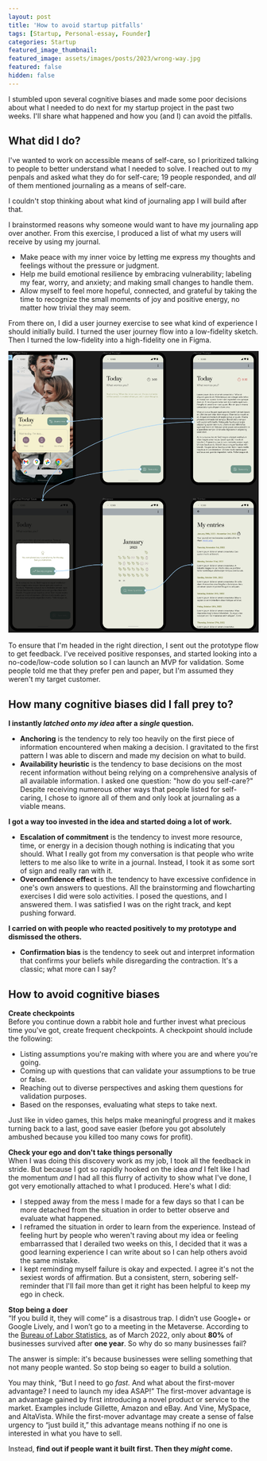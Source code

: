 ```yaml
---
layout: post
title: 'How to avoid startup pitfalls'
tags: [Startup, Personal-essay, Founder]
categories: Startup
featured_image_thumbnail:
featured_image: assets/images/posts/2023/wrong-way.jpg
featured: false
hidden: false
---
```


I stumbled upon several cognitive biases and made some poor decisions about what I needed to do next for my startup project in the past two weeks. I'll share what happened and how you (and I) can avoid the pitfalls.

## What did I do?
I've wanted to work on accessible means of self-care, so I prioritized talking to people to better understand what I needed to solve. I reached out to my penpals and asked what they do for self-care; 19 people responded, and *all* of them mentioned journaling as a means of self-care.

I couldn't stop thinking about what kind of journaling app I will build after that.

I brainstormed reasons why someone would want to have my journaling app over another. From this exercise, I produced a list of what my users will receive by using my journal.
-  Make peace with my inner voice by letting me express my thoughts and feelings without the pressure or judgment.
- Help me build emotional resilience by embracing vulnerability; labeling my fear, worry, and anxiety; and making small changes to handle them.
- Allow myself to feel more hopeful, connected, and grateful by taking the time to recognize the small moments of joy and positive energy, no matter how trivial they may seem.

From there on, I did a user journey exercise to see what kind of experience I should initially build. I turned the user journey flow into a low-fidelity sketch. Then I turned the low-fidelity into a high-fidelity one in Figma.

![My high fidelity design mocks in Figma](assets/images/posts/2023/hi-fi-mocks.png)

To ensure that I'm headed in the right direction, I sent out the prototype flow to get feedback. I've received positive responses, and started looking into a no-code/low-code solution so I can launch an MVP for validation. Some people told me that they prefer pen and paper, but I'm assumed they weren't my target customer.

## How many cognitive biases did I fall prey to?
**I instantly *latched onto my idea* after a *single* question.**
- **Anchoring** is the tendency to rely too heavily on the first piece of information encountered when making a decision. I gravitated to the first pattern I was able to discern and made my decision on what to build.
- **Availability heuristic** is the tendency to base decisions on the most recent information without being relying on a comprehensive analysis of all available information. I asked one question: "how do you self-care?" Despite receiving numerous other ways that people listed for self-caring, I chose to ignore all of them and only look at journaling as a viable means.

**I got a way too invested in the idea and started doing a lot of work.**
- **Escalation of commitment** is the tendency to invest more resource, time, or energy in a decision though nothing is indicating that you should. What I really got from my conversation is that people who write letters to me also like to write in a journal. Instead, I took it as some sort of sign and really ran with it.
- **Overconfidence effect** is the tendency to have excessive confidence in one's own answers to questions. All the brainstorming and flowcharting exercises I did were solo activities. I posed the questions, and I answered them. I was satisfied I was on the right track, and kept pushing forward.

**I carried on with people who reacted positively to my prototype and dismissed the others.**
- **Confirmation bias** is the tendency to seek out and interpret information that confirms your beliefs while disregarding the contraction. It's a classic; what more can I say?

## How to avoid cognitive biases
**Create checkpoints** <br />
Before you continue down a rabbit hole and further invest what precious time you've got, create frequent checkpoints. A checkpoint should include the following:
- Listing assumptions you're making with where you are and where you're going.
- Coming up with questions that can validate your assumptions to be true or false.
- Reaching out to diverse perspectives and asking them questions for validation purposes.
- Based on the responses, evaluating what steps to take next.

Just like in video games, this helps make meaningful progress and it makes turning back to a last, good save easier (before you got absolutely ambushed because you killed too many cows for profit).

**Check your ego and don't take things personally** <br />
When I was doing this discovery work as my job, I took all the feedback in stride. But because I got so rapidly hooked on the idea *and* I felt like I had the momentum *and* I had all this flurry of activity to show what I've done, I got very emotionally attached to what I produced. Here's what I did:
- I stepped away from the mess I made for a few days so that I can be more detached from the situation in order to better observe and evaluate what happened.
- I reframed the situation in order to learn from the experience. Instead of feeling hurt by people who weren't raving about my idea or feeling embarrassed that I derailed two weeks on this, I decided that it was a good learning experience I can write about so I can help others avoid the same mistake.
- I kept reminding myself failure is okay and expected. I agree it's not the sexiest words of affirmation. But a consistent, stern, sobering self-reminder that I'll fail more than get it right has been helpful to keep my ego in check.

**Stop being a doer** <br />
“If you build it, they will come” is a disastrous trap. I didn’t use Google+ or Google Lively, and I won’t go to a meeting in the Metaverse. According to the [Bureau of Labor Statistics](https://www.bls.gov/bdm/us_age_naics_00_table7.txt), as of March 2022, only about **80%** of businesses survived after **one year**. So why do so many businesses fail?

The answer is simple: it's because businesses were selling something that not many people wanted. So stop being so eager to build a solution.

You may think, “But I need to go *fast.* And what about the first-mover advantage? I need to launch my idea ASAP!” The first-mover advantage is an advantage gained by first introducing a novel product or service to the market. Examples include Gillette, Amazon and eBay. And Vine, MySpace, and AltaVista. While the first-mover advantage may create a sense of false urgency to “just build it,” this advantage means nothing if no one is interested in what you have to sell.

Instead, **find out if people want it built first. Then they *might* come.**
